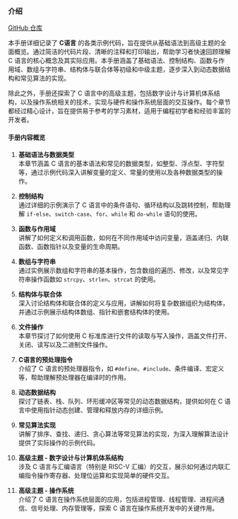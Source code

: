 ### 介绍

[GitHub 仓库](https://github.com/lzzsG/C-code-examples-manual)

本手册详细记录了 **C语言** 的各类示例代码，旨在提供从基础语法到高级主题的全面概览。通过简洁的代码片段、清晰的注释和打印输出，帮助学习者快速回顾理解 C 语言的核心概念及其实际应用。本手册涵盖了基础语法、控制结构、函数与作用域、数组与字符串、结构体与联合体等初级和中级主题，逐步深入到动态数据结构和常见算法的实现。

除此之外，手册还探索了 C 语言中的高级主题，包括数字设计与计算机体系结构，以及操作系统相关的技术，实现与硬件和操作系统层面的交互操作。每个章节都经过精心设计，旨在提供易于参考的学习素材，适用于编程初学者和经验丰富的开发者。

#### 手册内容概览

1. **基础语法与数据类型**  
   本章节涵盖 C 语言的基本语法和常见的数据类型，如整型、浮点型、字符型等，通过示例代码深入讲解变量的定义、常量的使用以及各种数据类型的操作。

2. **控制结构**  
   通过详细的示例演示了 C 语言中的条件语句、循环结构以及跳转控制，帮助理解 `if-else`、`switch-case`、`for`、`while` 和 `do-while` 语句的使用。

3. **函数与作用域**  
   讲解了如何定义和调用函数，如何在不同作用域中访问变量，涵盖递归、内联函数、函数指针以及变量的生命周期。

4. **数组与字符串**  
   通过实例展示数组和字符串的基本操作，包含数组的遍历、修改，以及常见字符串操作函数如 `strcpy`、`strlen`、`strcat` 的使用。

6. **结构体与联合体**  
   深入讨论结构体和联合体的定义与应用，讲解如何将复杂数据组织为结构体，并通过示例展示结构体数组、指针和嵌套结构体的使用。

7. **文件操作**  
   本章节探讨了如何使用 C 标准库进行文件的读取与写入操作，涵盖文件打开、关闭、读写以及二进制文件操作。

8. **C语言的预处理指令**  
   介绍了 C 语言的预处理器指令，如 `#define`、`#include`、条件编译、宏定义等，帮助理解预处理器在编译时的作用。

9. **动态数据结构**  
   探讨了链表、栈、队列、环形缓冲区等常见的动态数据结构，提供如何在 C 语言中使用指针动态创建、管理和释放内存的详细示例。

10. **常见算法实现**  
   讲解了排序、查找、递归、贪心算法等常见算法的实现，为深入理解算法设计提供了实际操作的示例代码。

11. **高级主题 - 数字设计与计算机体系结构**  
   涉及 C 语言与汇编语言（特别是 RISC-V 汇编）的交互，展示如何通过内联汇编指令操作寄存器、处理位运算和实现简单的硬件交互。

12. **高级主题 - 操作系统**  
   介绍了 C 语言在操作系统层面的应用，包括进程管理、线程管理、进程间通信、信号处理、内存管理等，探索 C 语言在操作系统开发中的关键作用。
